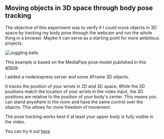 ## Moving objects in 3D space through body pose tracking

The objective of this experiment was to verify if I could move objects in 3D space by tracking my body pose through the webcam and run the whole thing in a browser. Maybe it can serve as a starting point for more ambitious projects.

![Juggling balls]("./public/balls2.jpg")

This example is based on the MediaPipe pose model published in this [article](https://google.github.io/mediapipe/solutions/pose.html).

I added a node/express server and some AFrame 3D objects.

It tracks the position of your wrists in 2D and 3D space.
While the 2D positions match the location of your wrists in the video input, the 3D positions are relative to the position of your body's center. This means you can stand anywhere in the room and have the same control over the objects. This allows for more freedom of movement.

The pose tracking works best if at least your upper body is fully visible in the video.

You can try it out [here](https://zkdjm.sse.codesandbox.io)
